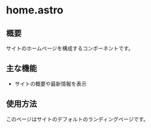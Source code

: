 # home.astro

## 概要
サイトのホームページを構成するコンポーネントです。

## 主な機能
- サイトの概要や最新情報を表示

## 使用方法
このページはサイトのデフォルトのランディングページです。